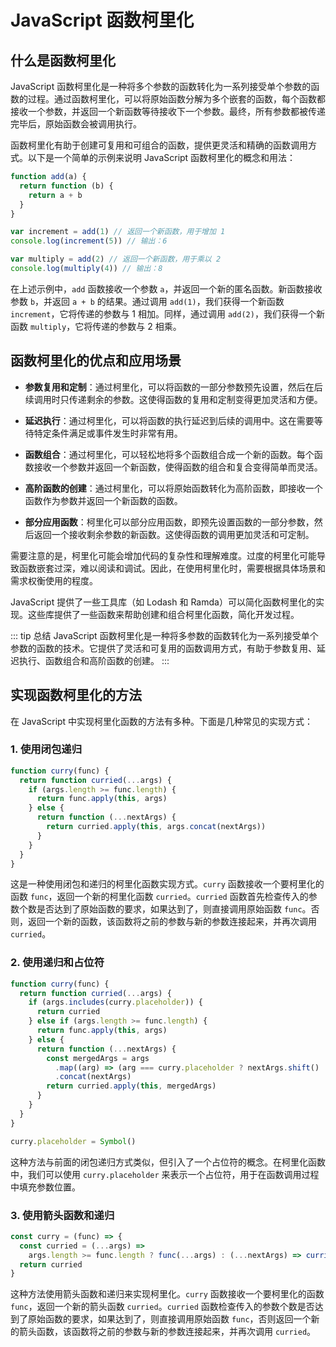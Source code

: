 # JavaScript 函数柯里化

## 什么是函数柯里化

JavaScript 函数柯里化是一种将多个参数的函数转化为一系列接受单个参数的函数的过程。通过函数柯里化，可以将原始函数分解为多个嵌套的函数，每个函数都接收一个参数，并返回一个新函数等待接收下一个参数。最终，所有参数都被传递完毕后，原始函数会被调用执行。

函数柯里化有助于创建可复用和可组合的函数，提供更灵活和精确的函数调用方式。以下是一个简单的示例来说明 JavaScript 函数柯里化的概念和用法：

```javascript
function add(a) {
  return function (b) {
    return a + b
  }
}

var increment = add(1) // 返回一个新函数，用于增加 1
console.log(increment(5)) // 输出：6

var multiply = add(2) // 返回一个新函数，用于乘以 2
console.log(multiply(4)) // 输出：8
```

在上述示例中，`add` 函数接收一个参数 `a`，并返回一个新的匿名函数。新函数接收参数 `b`，并返回 `a + b` 的结果。通过调用 `add(1)`，我们获得一个新函数 `increment`，它将传递的参数与 1 相加。同样，通过调用 `add(2)`，我们获得一个新函数 `multiply`，它将传递的参数与 2 相乘。

## 函数柯里化的优点和应用场景

- **参数复用和定制**：通过柯里化，可以将函数的一部分参数预先设置，然后在后续调用时只传递剩余的参数。这使得函数的复用和定制变得更加灵活和方便。

- **延迟执行**：通过柯里化，可以将函数的执行延迟到后续的调用中。这在需要等待特定条件满足或事件发生时非常有用。

- **函数组合**：通过柯里化，可以轻松地将多个函数组合成一个新的函数。每个函数接收一个参数并返回一个新函数，使得函数的组合和复合变得简单而灵活。

- **高阶函数的创建**：通过柯里化，可以将原始函数转化为高阶函数，即接收一个函数作为参数并返回一个新函数的函数。

- **部分应用函数**：柯里化可以部分应用函数，即预先设置函数的一部分参数，然后返回一个接收剩余参数的新函数。这使得函数的调用更加灵活和可定制。

需要注意的是，柯里化可能会增加代码的复杂性和理解难度。过度的柯里化可能导致函数嵌套过深，难以阅读和调试。因此，在使用柯里化时，需要根据具体场景和需求权衡使用的程度。

JavaScript 提供了一些工具库（如 Lodash 和 Ramda）可以简化函数柯里化的实现。这些库提供了一些函数来帮助创建和组合柯里化函数，简化开发过程。

::: tip 总结
JavaScript 函数柯里化是一种将多参数的函数转化为一系列接受单个参数的函数的技术。它提供了灵活和可复用的函数调用方式，有助于参数复用、延迟执行、函数组合和高阶函数的创建。
:::

## 实现函数柯里化的方法

在 JavaScript 中实现柯里化函数的方法有多种。下面是几种常见的实现方式：

### 1. 使用闭包递归

```javascript
function curry(func) {
  return function curried(...args) {
    if (args.length >= func.length) {
      return func.apply(this, args)
    } else {
      return function (...nextArgs) {
        return curried.apply(this, args.concat(nextArgs))
      }
    }
  }
}
```

这是一种使用闭包和递归的柯里化函数实现方式。`curry` 函数接收一个要柯里化的函数 `func`，返回一个新的柯里化函数 `curried`。`curried` 函数首先检查传入的参数个数是否达到了原始函数的要求，如果达到了，则直接调用原始函数 `func`。否则，返回一个新的函数，该函数将之前的参数与新的参数连接起来，并再次调用 `curried`。

### 2. 使用递归和占位符

```javascript
function curry(func) {
  return function curried(...args) {
    if (args.includes(curry.placeholder)) {
      return curried
    } else if (args.length >= func.length) {
      return func.apply(this, args)
    } else {
      return function (...nextArgs) {
        const mergedArgs = args
          .map((arg) => (arg === curry.placeholder ? nextArgs.shift() : arg))
          .concat(nextArgs)
        return curried.apply(this, mergedArgs)
      }
    }
  }
}

curry.placeholder = Symbol()
```

这种方法与前面的闭包递归方式类似，但引入了一个占位符的概念。在柯里化函数中，我们可以使用 `curry.placeholder` 来表示一个占位符，用于在函数调用过程中填充参数位置。

### 3. 使用箭头函数和递归

```javascript
const curry = (func) => {
  const curried = (...args) =>
    args.length >= func.length ? func(...args) : (...nextArgs) => curried(...args, ...nextArgs)
  return curried
}
```

这种方法使用箭头函数和递归来实现柯里化。`curry` 函数接收一个要柯里化的函数 `func`，返回一个新的箭头函数 `curried`。`curried` 函数检查传入的参数个数是否达到了原始函数的要求，如果达到了，则直接调用原始函数 `func`，否则返回一个新的箭头函数，该函数将之前的参数与新的参数连接起来，并再次调用 `curried`。
